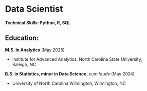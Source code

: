 # Data Scientist

#### Technical Skills: Python, R, SQL

## Education: 

**M.S. in Analytics** (May 2025)

* Institute for Advanced Analytics, North Carolina State University, Raleigh, NC

**B.S. in Statistics, minor in Data Science,** *cum laude*	(May 2024)

* University of North Carolina Wilmington, Wilmington, NC

